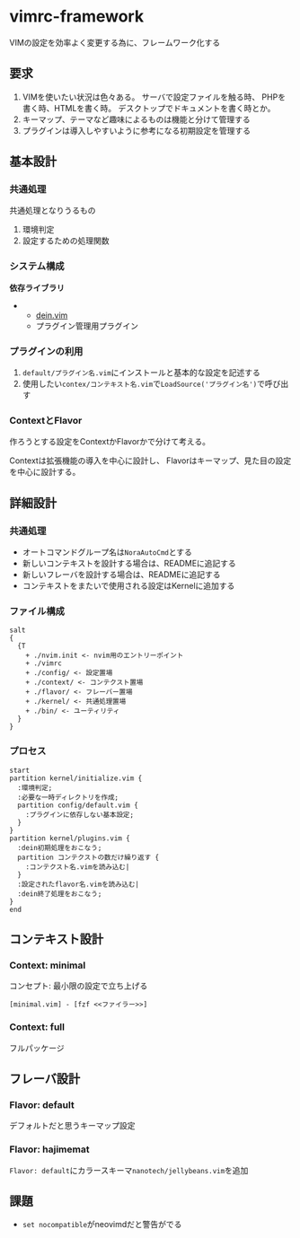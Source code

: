 # vimrc-framework

VIMの設定を効率よく変更する為に、フレームワーク化する

## 要求

1. VIMを使いたい状況は色々ある。
   サーバで設定ファイルを触る時、
   PHPを書く時、HTMLを書く時。
   デスクトップでドキュメントを書く時とか。
1. キーマップ、テーマなど趣味によるものは機能と分けて管理する
1. プラグインは導入しやすいように参考になる初期設定を管理する

## 基本設計

### 共通処理

共通処理となりうるもの

1. 環境判定
1. 設定するための処理関数

### システム構成

**依存ライブラリ**

- 
  - [dein.vim](https://github.com/Shougo/dein.vim) 
  - プラグイン管理用プラグイン

### プラグインの利用

1. `default/プラグイン名.vim`にインストールと基本的な設定を記述する
1. 使用したい`contex/コンテキスト名.vim`で`LoadSource('プラグイン名')`で呼び出す

### ContextとFlavor

作ろうとする設定をContextかFlavorかで分けて考える。

Contextは拡張機能の導入を中心に設計し、
Flavorはキーマップ、見た目の設定を中心に設計する。



## 詳細設計

### 共通処理

- オートコマンドグループ名は`NoraAutoCmd`とする
- 新しいコンテキストを設計する場合は、READMEに追記する
- 新しいフレーバを設計する場合は、READMEに追記する
- コンテキストをまたいで使用される設定はKernelに追加する

### ファイル構成

```plantuml
salt
{
  {T
    + ./nvim.init <- nvim用のエントリーポイント
    + ./vimrc
    + ./config/ <- 設定置場
    + ./context/ <- コンテクスト置場
    + ./flavor/ <- フレーバー置場
    + ./kernel/ <- 共通処理置場
    + ./bin/ <- ユーティリティ
  }
}
```

### プロセス

```plantuml
start
partition kernel/initialize.vim {
  :環境判定;
  :必要な一時ディレクトリを作成;
  partition config/default.vim {
    :プラグインに依存しない基本設定;
  }
}
partition kernel/plugins.vim {
  :dein初期処理をおこなう;
  partition コンテクストの数だけ繰り返す {
    :コンテクスト名.vimを読み込む|
  }
  :設定されたflavor名.vimを読み込む|
  :dein終了処理をおこなう;
}
end
```

## コンテキスト設計

### Context: minimal

コンセプト:
    最小限の設定で立ち上げる

```plantuml
[minimal.vim] - [fzf <<ファイラー>>]
```

### Context: full

フルパッケージ

## フレーバ設計

### Flavor: default

デフォルトだと思うキーマップ設定

### Flavor: hajimemat

`Flavor: default`にカラースキーマ`nanotech/jellybeans.vim`を追加

## 課題

* `set nocompatible`がneovimdだと警告がでる

